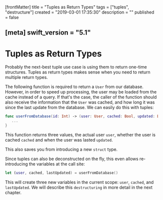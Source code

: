[frontMatter]
title = "Tuples as Return Types"
tags = ["tuples", "destructure"]
created = "2019-03-01 17:35:30"
description = ""
published = false

[meta]
swift_version = "5.1"
---

# Tuples as Return Types

Probably the next-best tuple use case is using them to return one-time
structures. Tuples as return types makes sense when you need to return
multiple return types.

The following function is required to return a `User` from our database.
However, in order to speed up processing, the user may be loaded from the
cache instead of a query. If that's the case, the caller of the function
should also receive the information that the `User` was cached, and how
long it was since the last update from the database. We can easily do this
with tuples:

``` Swift
func userFromDatabase(id: Int) -> (user: User, cached: Bool, updated: Date) {
   ...
}
```

This function returns three values, the actual user `user`, whether the user is
cached `cached` and when the user was lasted `updated`.

This also saves you from introducing a new `struct` type.

Since tuples can also be deconstructed on the fly, this even allows re-introducing
the variables at the call site:

``` Swift
let (user, cached, lastUpdated) = userFromDatabase()
```

This will create three new variables in the current scope: `user`, `cached`, and `lastUpdated`.
We will describe this `destructuring` in more detail in the next chapter.
